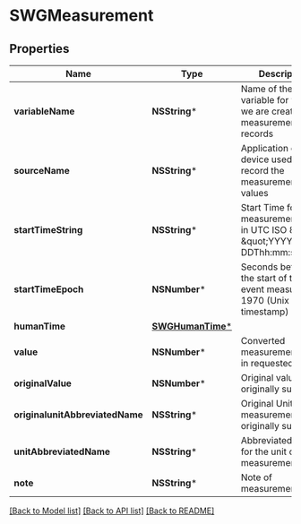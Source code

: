 # SWGMeasurement

## Properties
Name | Type | Description | Notes
------------ | ------------- | ------------- | -------------
**variableName** | **NSString*** | Name of the variable for which we are creating the measurement records | 
**sourceName** | **NSString*** | Application or device used to record the measurement values | 
**startTimeString** | **NSString*** | Start Time for the measurement event in UTC ISO 8601 \&quot;YYYY-MM-DDThh:mm:ss\&quot; | 
**startTimeEpoch** | **NSNumber*** | Seconds between the start of the event measured and 1970 (Unix timestamp) | [optional] 
**humanTime** | [**SWGHumanTime***](SWGHumanTime.md) |  | [optional] 
**value** | **NSNumber*** | Converted measurement value in requested unit | 
**originalValue** | **NSNumber*** | Original value as originally submitted | [optional] 
**originalunitAbbreviatedName** | **NSString*** | Original Unit of measurement as originally submitted | [optional] 
**unitAbbreviatedName** | **NSString*** | Abbreviated name for the unit of measurement | 
**note** | **NSString*** | Note of measurement | [optional] 

[[Back to Model list]](../README.md#documentation-for-models) [[Back to API list]](../README.md#documentation-for-api-endpoints) [[Back to README]](../README.md)



